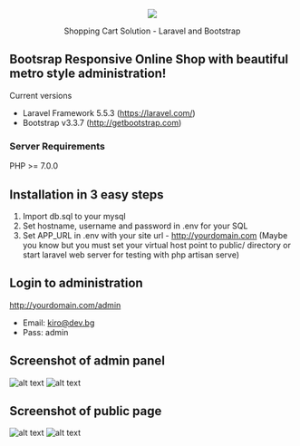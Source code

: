 <p align="center"><img src="https://laravel.com/assets/img/components/logo-laravel.svg"></p>
<p align="center">Shopping Cart Solution - Laravel and Bootstrap</p>

## Bootsrap Responsive Online Shop with beautiful metro style administration!

Current versions
* Laravel Framework 5.5.3 (https://laravel.com/)
* Bootstrap v3.3.7 (http://getbootstrap.com)

### Server Requirements
PHP >= 7.0.0

## Installation in 3 easy steps
1. Import db.sql to your mysql
2. Set hostname, username and password in .env for your SQL
3. Set APP_URL in .env with your site url - http://yourdomain.com
(Maybe you know but you must set your virtual host point to public/ directory or start laravel web server for testing with php artisan serve)

## Login to administration
http://yourdomain.com/admin
* Email: kiro@dev.bg
* Pass: admin

## Screenshot of admin panel
![alt text](https://raw.githubusercontent.com/kirilkirkov/Shopping-Cart-Solution-Laravel/master/github/fullsize_admin.jpg "Logo Title Text 1")
![alt text](https://raw.githubusercontent.com/kirilkirkov/Shopping-Cart-Solution-Laravel/master/github/mobile_admin.jpg "Logo Title Text 1")

## Screenshot of public page
![alt text](https://raw.githubusercontent.com/kirilkirkov/Shopping-Cart-Solution-Laravel/master/github/desctop-public.jpg "Logo Title Text 1")
![alt text](https://raw.githubusercontent.com/kirilkirkov/Shopping-Cart-Solution-Laravel/master/github/mobile-public.jpg "Logo Title Text 1")
